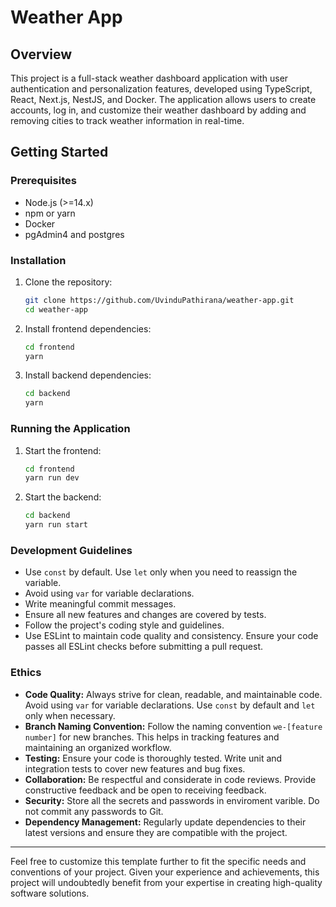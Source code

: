 # Weather App

## Overview
This project is a full-stack weather dashboard application with user authentication and personalization features, developed using TypeScript, React, Next.js, NestJS, and Docker. The application allows users to create accounts, log in, and customize their weather dashboard by adding and removing cities to track weather information in real-time.

## Getting Started

### Prerequisites
- Node.js (>=14.x)
- npm or yarn
- Docker
- pgAdmin4 and postgres

### Installation

1. Clone the repository:
    ```sh
    git clone https://github.com/UvinduPathirana/weather-app.git
    cd weather-app
    ```

2. Install frontend dependencies:
    ```sh
    cd frontend
    yarn 
    ```

3. Install backend dependencies:
    ```sh
    cd backend
    yarn
    ```

### Running the Application

1. Start the frontend:
    ```sh
    cd frontend
    yarn run dev
    ```

2. Start the backend:
    ```sh
    cd backend
    yarn run start
    ```

### Development Guidelines

- Use `const` by default. Use `let` only when you need to reassign the variable.
- Avoid using `var` for variable declarations.
- Write meaningful commit messages.
- Ensure all new features and changes are covered by tests.
- Follow the project's coding style and guidelines.
- Use ESLint to maintain code quality and consistency. Ensure your code passes all ESLint checks before submitting a pull request.

### Ethics

- **Code Quality:** Always strive for clean, readable, and maintainable code. Avoid using `var` for variable declarations. Use `const` by default and `let` only when necessary.
- **Branch Naming Convention:** Follow the naming convention `we-[feature number]` for new branches. This helps in tracking features and maintaining an organized workflow.
- **Testing:** Ensure your code is thoroughly tested. Write unit and integration tests to cover new features and bug fixes.
- **Collaboration:** Be respectful and considerate in code reviews. Provide constructive feedback and be open to receiving feedback.
- **Security:** Store all the secrets and passwords in enviroment varible. Do not commit any passwords to Git.
- **Dependency Management:** Regularly update dependencies to their latest versions and ensure they are compatible with the project.


---

Feel free to customize this template further to fit the specific needs and conventions of your project. Given your experience and achievements, this project will undoubtedly benefit from your expertise in creating high-quality software solutions.
